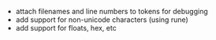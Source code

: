 - attach filenames and line numbers to tokens for debugging
- add support for non-unicode characters (using rune)
- add support for floats, hex, etc
